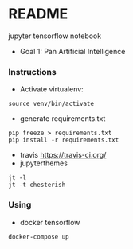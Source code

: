 # README
jupyter tensorflow notebook
- Goal 1: Pan Artificial Intelligence

### Instructions
- Activate virtualenv:
```text
source venv/bin/activate
```

- generate requirements.txt
```text
pip freeze > requirements.txt
pip install -r requirements.txt
```

- travis https://travis-ci.org/
- jupyterthemes
```text
jt -l
jt -t chesterish
```

### Using
- docker tensorflow
```text
docker-compose up
```

